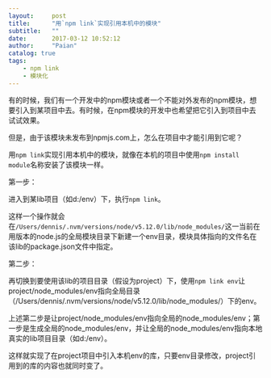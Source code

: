 ```yaml
---
layout:     post
title:      "用`npm link`实现引用本机中的模块"
subtitle:   ""
date:       2017-03-12 10:52:12
author:     "Paian"
catalog: true
tags:
    - npm link
    - 模块化
---
```


有的时候，我们有一个开发中的npm模块或者一个不能对外发布的npm模块，想要引入到某项目中去。有时候，在npm模块的开发中也希望把它引入到项目中去试试效果。

但是，由于该模块未发布到npmjs.com上，怎么在项目中才能引用到它呢？

用`npm link`实现引用本机中的模块，就像在本机的项目中使用`npm install module`名称安装了该模块一样。

第一步：

进入到某lib项目（如d:/env）下，执行`npm link`。

这样一个操作就会在`/Users/dennis/.nvm/versions/node/v5.12.0/lib/node_modules/`这一当前在用版本的node.js的全局模块目录下新建一个env目录，模块具体指向的文件名在该lib的package.json文件中指定。

第二步：

再切换到要使用该lib的项目目录（假设为project）下，使用`npm link env`让project/node_modules/env指向全局目录（/Users/dennis/.nvm/versions/node/v5.12.0/lib/node_modules/）下的env。

上述第二步是让project/node_modules/env指向全局的node_modules/env；第一步是生成全局的node_modules/env，并让全局的node_modules/env指向本地真实的lib项目目录（如d:/env）。

这样就实现了在project项目中引入本机env的库，只要env目录修改，project引用到的库的内容也就同时变了。


